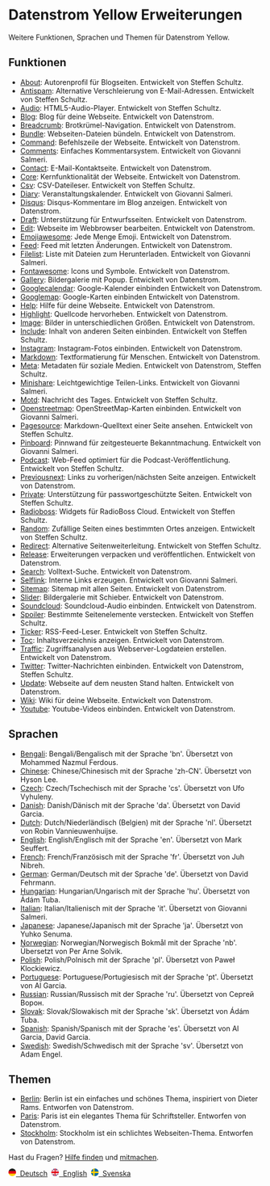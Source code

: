# Datenstrom Yellow Erweiterungen

Weitere Funktionen, Sprachen und Themen für Datenstrom Yellow.

## Funktionen

* [About](https://github.com/schulle4u/yellow-extensions-schulle4u/tree/master/about/README-de.md):
  Autorenprofil für Blogseiten. Entwickelt von Steffen Schultz.
* [Antispam](https://github.com/schulle4u/yellow-extensions-schulle4u/tree/master/antispam/README-de.md):
  Alternative Verschleierung von E-Mail-Adressen. Entwickelt von Steffen Schultz.
* [Audio](https://github.com/schulle4u/yellow-extensions-schulle4u/tree/master/audio/README-de.md):
  HTML5-Audio-Player. Entwickelt von Steffen Schultz.
* [Blog](https://github.com/datenstrom/yellow-extensions/tree/master/features/blog/README-de.md): 
  Blog für deine Webseite. Entwickelt von Datenstrom.
* [Breadcrumb](https://github.com/datenstrom/yellow-extensions/tree/master/features/breadcrumb/README-de.md): 
  Brotkrümel-Navigation. Entwickelt von Datenstrom.
* [Bundle](https://github.com/datenstrom/yellow-extensions/tree/master/features/bundle/README-de.md): 
  Webseiten-Dateien bündeln. Entwickelt von Datenstrom.
* [Command](https://github.com/datenstrom/yellow-extensions/tree/master/features/command/README-de.md): 
  Befehlszeile der Webseite. Entwickelt von Datenstrom.
* [Comments](https://github.com/GiovanniSalmeri/yellow-comments):
  Einfaches Kommentarsystem. Entwickelt von Giovanni Salmeri.
* [Contact](https://github.com/datenstrom/yellow-extensions/tree/master/features/contact/README-de.md): 
  E-Mail-Kontaktseite. Entwickelt von Datenstrom.
* [Core](https://github.com/datenstrom/yellow-extensions/tree/master/features/core/README-de.md): 
  Kernfunktionalität der Webseite. Entwickelt von Datenstrom.
* [Csv](https://github.com/schulle4u/yellow-extensions-schulle4u/tree/master/csv/README-de.md):
  CSV-Dateileser. Entwickelt von Steffen Schultz.
* [Diary](https://github.com/GiovanniSalmeri/yellow-diary):
  Veranstaltungskalender. Entwickelt von Giovanni Salmeri.
* [Disqus](https://github.com/datenstrom/yellow-extensions/tree/master/features/disqus/README-de.md): 
  Disqus-Kommentare im Blog anzeigen. Entwickelt von Datenstrom.
* [Draft](https://github.com/datenstrom/yellow-extensions/tree/master/features/draft/README-de.md): 
  Unterstützung für Entwurfsseiten. Entwickelt von Datenstrom.
* [Edit](https://github.com/datenstrom/yellow-extensions/tree/master/features/edit/README-de.md): 
  Webseite im Webbrowser bearbeiten. Entwickelt von Datenstrom.
* [Emojiawesome](https://github.com/datenstrom/yellow-extensions/tree/master/features/emojiawesome/README-de.md): 
  Jede Menge Emoji. Entwickelt von Datenstrom.
* [Feed](https://github.com/datenstrom/yellow-extensions/tree/master/features/feed/README-de.md): 
  Feed mit letzten Änderungen. Entwickelt von Datenstrom.
* [Filelist](https://github.com/GiovanniSalmeri/yellow-filelist):
  Liste mit Dateien zum Herunterladen. Entwickelt von Giovanni Salmeri.
* [Fontawesome](https://github.com/datenstrom/yellow-extensions/tree/master/features/fontawesome/README-de.md): 
  Icons und Symbole. Entwickelt von Datenstrom.
* [Gallery](https://github.com/datenstrom/yellow-extensions/tree/master/features/gallery/README-de.md): 
  Bildergalerie mit Popup. Entwickelt von Datenstrom.
* [Googlecalendar](https://github.com/datenstrom/yellow-extensions/tree/master/features/googlecalendar/README-de.md): 
  Google-Kalender einbinden Entwickelt von Datenstrom.
* [Googlemap](https://github.com/datenstrom/yellow-extensions/tree/master/features/googlemap/README-de.md): 
  Google-Karten einbinden Entwickelt von Datenstrom.
* [Help](https://github.com/datenstrom/yellow-extensions/tree/master/features/help/README-de.md): 
  Hilfe für deine Webseite. Entwickelt von Datenstrom.
* [Highlight](https://github.com/datenstrom/yellow-extensions/tree/master/features/highlight/README-de.md): 
  Quellcode hervorheben. Entwickelt von Datenstrom.
* [Image](https://github.com/datenstrom/yellow-extensions/tree/master/features/image/README-de.md): 
  Bilder in unterschiedlichen Größen. Entwickelt von Datenstrom.
* [Include](https://github.com/schulle4u/yellow-extensions-schulle4u/tree/master/include/README-de.md): 
  Inhalt von anderen Seiten einbinden. Entwickelt von Steffen Schultz.
* [Instagram](https://github.com/datenstrom/yellow-extensions/tree/master/features/instagram/README-de.md): 
  Instagram-Fotos einbinden. Entwickelt von Datenstrom.
* [Markdown](https://github.com/datenstrom/yellow-extensions/tree/master/features/markdown/README-de.md): 
  Textformatierung für Menschen. Entwickelt von Datenstrom.
* [Meta](https://github.com/datenstrom/yellow-extensions/tree/master/features/meta/README-de.md):
  Metadaten für soziale Medien. Entwickelt von Datenstrom, Steffen Schultz.
* [Minishare](https://github.com/GiovanniSalmeri/yellow-minishare):
  Leichtgewichtige Teilen-Links. Entwickelt von Giovanni Salmeri.
* [Motd](https://github.com/schulle4u/yellow-extensions-schulle4u/tree/master/motd/README-de.md):
  Nachricht des Tages. Entwickelt von Steffen Schultz.
* [Openstreetmap](https://github.com/GiovanniSalmeri/yellow-openstreetmap):
  OpenStreetMap-Karten einbinden. Entwickelt von Giovanni Salmeri.
* [Pagesource](https://github.com/schulle4u/yellow-extensions-schulle4u/tree/master/pagesource/README-de.md): 
  Markdown-Quelltext einer Seite ansehen. Entwickelt von Steffen Schultz.
* [Pinboard](https://github.com/GiovanniSalmeri/yellow-pinboard):
  Pinnwand für zeitgesteuerte Bekanntmachung. Entwickelt von Giovanni Salmeri.
* [Podcast](https://github.com/schulle4u/yellow-extensions-schulle4u/tree/master/podcast/README-de.md): 
  Web-Feed optimiert für die Podcast-Veröffentlichung. Entwickelt von Steffen Schultz.
* [Previousnext](https://github.com/datenstrom/yellow-extensions/tree/master/features/previousnext/README-de.md): 
  Links zu vorherigen/nächsten Seite anzeigen. Entwickelt von Datenstrom.
* [Private](https://github.com/schulle4u/yellow-extensions-schulle4u/tree/master/private/README-de.md): 
  Unterstützung für passwortgeschützte Seiten. Entwickelt von Steffen Schultz.
* [Radioboss](https://github.com/schulle4u/yellow-extensions-schulle4u/tree/master/radioboss/README-de.md): 
  Widgets für RadioBoss Cloud. Entwickelt von Steffen Schultz.
* [Random](https://github.com/schulle4u/yellow-extensions-schulle4u/tree/master/random/README-de.md): 
  Zufällige Seiten eines bestimmten Ortes anzeigen. Entwickelt von Steffen Schultz.
* [Redirect](https://github.com/schulle4u/yellow-extensions-schulle4u/tree/master/redirect/README-de.md): 
  Alternative Seitenweiterleitung. Entwickelt von Steffen Schultz.
* [Release](https://github.com/datenstrom/yellow-extensions/tree/master/features/release/README-de.md): 
  Erweiterungen verpacken und veröffentlichen. Entwickelt von Datenstrom.
* [Search](https://github.com/datenstrom/yellow-extensions/tree/master/features/search/README-de.md): 
  Volltext-Suche. Entwickelt von Datenstrom.
* [Selflink](https://github.com/GiovanniSalmeri/yellow-selflink):
  Interne Links erzeugen. Entwickelt von Giovanni Salmeri.
* [Sitemap](https://github.com/datenstrom/yellow-extensions/tree/master/features/sitemap/README-de.md): 
  Sitemap mit allen Seiten. Entwickelt von Datenstrom.
* [Slider](https://github.com/datenstrom/yellow-extensions/tree/master/features/slider/README-de.md): 
  Bildergalerie mit Schieber. Entwickelt von Datenstrom.
* [Soundcloud](https://github.com/datenstrom/yellow-extensions/tree/master/features/soundcloud/README-de.md): 
  Soundcloud-Audio einbinden. Entwickelt von Datenstrom.
* [Spoiler](https://github.com/schulle4u/yellow-extensions-schulle4u/tree/master/spoiler/README-de.md):
  Bestimmte Seitenelemente verstecken. Entwickelt von Steffen Schultz.
* [Ticker](https://github.com/schulle4u/yellow-extensions-schulle4u/tree/master/ticker/README-de.md): 
  RSS-Feed-Leser. Entwickelt von Steffen Schultz.
* [Toc](https://github.com/datenstrom/yellow-extensions/tree/master/features/toc/README-de.md): 
  Inhaltsverzeichnis anzeigen. Entwickelt von Datenstrom.
* [Traffic](https://github.com/datenstrom/yellow-extensions/tree/master/features/traffic/README-de.md): 
  Zugriffsanalysen aus Webserver-Logdateien erstellen. Entwickelt von Datenstrom.
* [Twitter](https://github.com/datenstrom/yellow-extensions/tree/master/features/twitter/README-de.md): 
  Twitter-Nachrichten einbinden. Entwickelt von Datenstrom, Steffen Schultz.
* [Update](https://github.com/datenstrom/yellow-extensions/tree/master/features/update/README-de.md): 
  Webseite auf dem neusten Stand halten. Entwickelt von Datenstrom.
* [Wiki](https://github.com/datenstrom/yellow-extensions/tree/master/features/wiki/README-de.md): 
  Wiki für deine Webseite. Entwickelt von Datenstrom.
* [Youtube](https://github.com/datenstrom/yellow-extensions/tree/master/features/youtube/README-de.md): 
  Youtube-Videos einbinden. Entwickelt von Datenstrom.

## Sprachen

* [Bengali](https://github.com/datenstrom/yellow-extensions/tree/master/languages/bengali): Bengali/Bengalisch mit der Sprache 'bn'. Übersetzt von Mohammed Nazmul Ferdous.
* [Chinese](https://github.com/datenstrom/yellow-extensions/tree/master/languages/chinese): Chinese/Chinesisch mit der Sprache 'zh-CN'. Übersetzt von Hyson Lee.
* [Czech](https://github.com/datenstrom/yellow-extensions/tree/master/languages/czech): Czech/Tschechisch mit der Sprache 'cs'. Übersetzt von Ufo Vyhuleny.
* [Danish](https://github.com/datenstrom/yellow-extensions/tree/master/languages/danish): Danish/Dänisch mit der Sprache 'da'. Übersetzt von David Garcia.
* [Dutch](https://github.com/datenstrom/yellow-extensions/tree/master/languages/dutch): Dutch/Niederländisch (Belgien) mit der Sprache 'nl'. Übersetzt von Robin Vannieuwenhuijse.
* [English](https://github.com/datenstrom/yellow-extensions/tree/master/languages/english): English/Englisch mit der Sprache 'en'. Übersetzt von Mark Seuffert.
* [French](https://github.com/datenstrom/yellow-extensions/tree/master/languages/french): French/Französisch mit der Sprache 'fr'. Übersetzt von Juh Nibreh.
* [German](https://github.com/datenstrom/yellow-extensions/tree/master/languages/german): German/Deutsch mit der Sprache 'de'. Übersetzt von David Fehrmann.
* [Hungarian](https://github.com/datenstrom/yellow-extensions/tree/master/languages/hungarian): Hungarian/Ungarisch mit der Sprache 'hu'. Übersetzt von Ádám Tuba.
* [Italian](https://github.com/datenstrom/yellow-extensions/tree/master/languages/italian): Italian/Italienisch mit der Sprache 'it'. Übersetzt von Giovanni Salmeri.
* [Japanese](https://github.com/datenstrom/yellow-extensions/tree/master/languages/japanese): Japanese/Japanisch mit der Sprache 'ja'. Übersetzt von Yuhko Senuma.
* [Norwegian](https://github.com/datenstrom/yellow-extensions/tree/master/languages/norwegian): Norwegian/Norwegisch Bokmål mit der Sprache 'nb'. Übersetzt von Per Arne Solvik.
* [Polish](https://github.com/datenstrom/yellow-extensions/tree/master/languages/polish): Polish/Polnisch mit der Sprache 'pl'. Übersetzt von Paweł Klockiewicz.
* [Portuguese](https://github.com/datenstrom/yellow-extensions/tree/master/languages/portuguese): Portuguese/Portugiesisch mit der Sprache 'pt'. Übersetzt von Al Garcia.
* [Russian](https://github.com/datenstrom/yellow-extensions/tree/master/languages/russian): Russian/Russisch mit der Sprache 'ru'. Übersetzt von Сергей Ворон.
* [Slovak](https://github.com/datenstrom/yellow-extensions/tree/master/languages/slovak): Slovak/Slowakisch mit der Sprache 'sk'. Übersetzt von Ádám Tuba.
* [Spanish](https://github.com/datenstrom/yellow-extensions/tree/master/languages/spanish): Spanish/Spanisch mit der Sprache 'es'. Übersetzt von Al Garcia, David Garcia.
* [Swedish](https://github.com/datenstrom/yellow-extensions/tree/master/languages/swedish): Swedish/Schwedisch mit der Sprache 'sv'. Übersetzt von Adam Engel.

## Themen

* [Berlin](https://github.com/datenstrom/yellow-extensions/tree/master/themes/berlin/README-de.md): 
  Berlin ist ein einfaches und schönes Thema, inspiriert von Dieter Rams. Entworfen von Datenstrom.
* [Paris](https://github.com/datenstrom/yellow-extensions/tree/master/themes/paris/README-de.md): 
  Paris ist ein elegantes Thema für Schriftsteller. Entworfen von Datenstrom.
* [Stockholm](https://github.com/datenstrom/yellow-extensions/tree/master/themes/stockholm/README-de.md): 
  Stockholm ist ein schlichtes Webseiten-Thema. Entworfen von Datenstrom.

Hast du Fragen? [Hilfe finden](https://datenstrom.se/de/yellow/help/) und [mitmachen](CONTRIBUTING.md).

<p>
<a href="README-de.md"><img src="https://raw.githubusercontent.com/datenstrom/yellow-extensions/master/features/help/language-de.png" width="15" height="15" alt="Deutsch">&nbsp; Deutsch</a>&nbsp;
<a href="README.md"><img src="https://raw.githubusercontent.com/datenstrom/yellow-extensions/master/features/help/language-en.png" width="15" height="15" alt="English">&nbsp; English</a>&nbsp;
<a href="README-sv.md"><img src="https://raw.githubusercontent.com/datenstrom/yellow-extensions/master/features/help/language-sv.png" width="15" height="15" alt="Svenska">&nbsp; Svenska</a>&nbsp;
</p>
